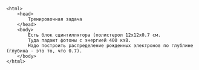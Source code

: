 <!doctype html>
    <html>
        <head>
            Тренировочная задача
        </head>
        <body>
            Есть блок сцинтиллятора (полистерол 12х12х0.7 см. 
            Туда падают фотоны с энергией 400 кэВ. 
            Надо построить распределение рожденных электронов по глублине (глубина - это то, что 0.7). 
        </body>
    </html>
